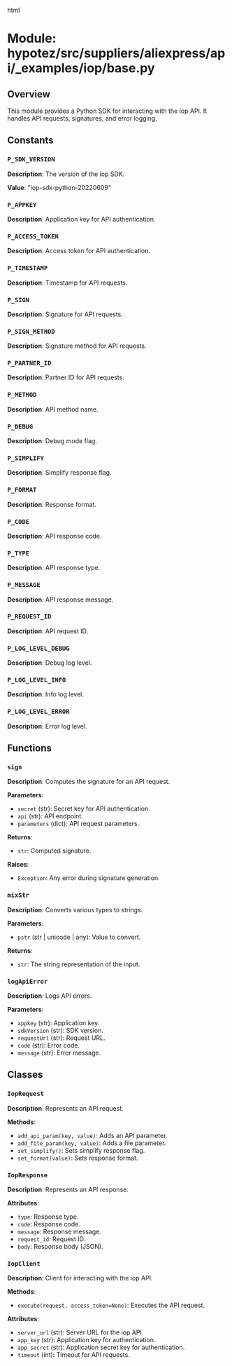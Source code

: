 html
<h1>Module: hypotez/src/suppliers/aliexpress/api/_examples/iop/base.py</h1>

<h2>Overview</h2>
<p>This module provides a Python SDK for interacting with the iop API. It handles API requests, signatures, and error logging.</p>

<h2>Constants</h2>
<h3><code>P_SDK_VERSION</code></h3>

<p><strong>Description</strong>: The version of the iop SDK.</p>
<p><strong>Value</strong>: "iop-sdk-python-20220609"</p>

<h3><code>P_APPKEY</code></h3>

<p><strong>Description</strong>: Application key for API authentication.</p>

<h3><code>P_ACCESS_TOKEN</code></h3>

<p><strong>Description</strong>: Access token for API authentication.</p>


<h3><code>P_TIMESTAMP</code></h3>

<p><strong>Description</strong>: Timestamp for API requests.</p>

<h3><code>P_SIGN</code></h3>

<p><strong>Description</strong>: Signature for API requests.</p>

<h3><code>P_SIGN_METHOD</code></h3>

<p><strong>Description</strong>: Signature method for API requests.</p>

<h3><code>P_PARTNER_ID</code></h3>

<p><strong>Description</strong>: Partner ID for API requests.</p>

<h3><code>P_METHOD</code></h3>

<p><strong>Description</strong>: API method name.</p>

<h3><code>P_DEBUG</code></h3>

<p><strong>Description</strong>: Debug mode flag.</p>

<h3><code>P_SIMPLIFY</code></h3>

<p><strong>Description</strong>: Simplify response flag.</p>

<h3><code>P_FORMAT</code></h3>

<p><strong>Description</strong>: Response format.</p>

<h3><code>P_CODE</code></h3>

<p><strong>Description</strong>: API response code.</p>

<h3><code>P_TYPE</code></h3>

<p><strong>Description</strong>: API response type.</p>

<h3><code>P_MESSAGE</code></h3>

<p><strong>Description</strong>: API response message.</p>

<h3><code>P_REQUEST_ID</code></h3>

<p><strong>Description</strong>: API request ID.</p>

<h3><code>P_LOG_LEVEL_DEBUG</code></h3>

<p><strong>Description</strong>: Debug log level.</p>

<h3><code>P_LOG_LEVEL_INFO</code></h3>

<p><strong>Description</strong>: Info log level.</p>

<h3><code>P_LOG_LEVEL_ERROR</code></h3>

<p><strong>Description</strong>: Error log level.</p>

<h2>Functions</h2>

<h3><code>sign</code></h3>

<p><strong>Description</strong>: Computes the signature for an API request.</p>

<p><strong>Parameters</strong>:</p>
<ul>
  <li><code>secret</code> (str): Secret key for API authentication.</li>
  <li><code>api</code> (str): API endpoint.</li>
  <li><code>parameters</code> (dict): API request parameters.</li>
</ul>

<p><strong>Returns</strong>:</p>
<ul>
  <li><code>str</code>: Computed signature.</li>
</ul>

<p><strong>Raises</strong>:</p>
<ul>
  <li><code>Exception</code>: Any error during signature generation.</li>
</ul>



<h3><code>mixStr</code></h3>

<p><strong>Description</strong>: Converts various types to strings.</p>

<p><strong>Parameters</strong>:</p>
<ul>
  <li><code>pstr</code> (str | unicode | any): Value to convert.</li>
</ul>

<p><strong>Returns</strong>:</p>
<ul>
  <li><code>str</code>: The string representation of the input.</li>
</ul>

<h3><code>logApiError</code></h3>

<p><strong>Description</strong>: Logs API errors.</p>

<p><strong>Parameters</strong>:</p>
<ul>
  <li><code>appkey</code> (str): Application key.</li>
  <li><code>sdkVersion</code> (str): SDK version.</li>
  <li><code>requestUrl</code> (str): Request URL.</li>
  <li><code>code</code> (str): Error code.</li>
  <li><code>message</code> (str): Error message.</li>
</ul>


<h2>Classes</h2>

<h3><code>IopRequest</code></h3>

<p><strong>Description</strong>: Represents an API request.</p>

<p><strong>Methods</strong>:</p>
<ul>
  <li><code>add_api_param(key, value)</code>: Adds an API parameter.</li>
  <li><code>add_file_param(key, value)</code>: Adds a file parameter.</li>
  <li><code>set_simplify()</code>: Sets simplify response flag.</li>
  <li><code>set_format(value)</code>: Sets response format.</li>
</ul>


<h3><code>IopResponse</code></h3>

<p><strong>Description</strong>: Represents an API response.</p>

<p><strong>Attributes</strong>:</p>
<ul>
  <li><code>type</code>: Response type.</li>
  <li><code>code</code>: Response code.</li>
  <li><code>message</code>: Response message.</li>
  <li><code>request_id</code>: Request ID.</li>
  <li><code>body</code>: Response body (JSON).</li>
</ul>


<h3><code>IopClient</code></h3>

<p><strong>Description</strong>: Client for interacting with the iop API.</p>

<p><strong>Methods</strong>:</p>
<ul>
  <li><code>execute(request, access_token=None)</code>: Executes the API request.</li>
</ul>

<p><strong>Attributes</strong>:</p>

<ul>
<li><code>server_url</code> (str): Server URL for the iop API.</li>
<li><code>app_key</code> (str): Application key for authentication.</li>
<li><code>app_secret</code> (str): Application secret key for authentication.</li>
<li><code>timeout</code> (int): Timeout for API requests.</li>
</ul>